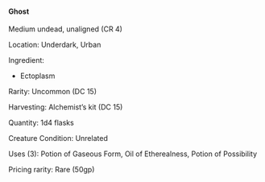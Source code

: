#### Ghost
Medium undead, unaligned (CR 4)

Location: Underdark, Urban

Ingredient:
- Ectoplasm

Rarity: Uncommon (DC 15)

Harvesting: Alchemist’s kit (DC 15)

Quantity: 1d4 flasks

Creature Condition: Unrelated

Uses (3): Potion of Gaseous Form, Oil of Etherealness, Potion of Possibility

Pricing rarity: Rare (50gp)